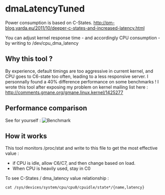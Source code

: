 dmaLatencyTuned
===============
Power consumption is based on C-States.
http://pm-blog.yarda.eu/2011/10/deeper-c-states-and-increased-latency.html

You can adjust kernel response time - and accordingly CPU consumption - by writing to /dev/cpu_dma_latency

Why this tool ? 
---------------
By experience, default timings are too aggressive in current kernel, and CPU goes to C6-state too often, leading to
a less responsive server. I personnally found a 40% difference performance on some benchmarks !
I wrote this tool after exposing my problem on kernel mailing list here : http://comments.gmane.org/gmane.linux.kernel/1425277

Performance comparison
----------------------
See for yourself : 
![Benchmark](http://tof.canardpc.com/view/b8d2e869-f92b-46c8-969b-b3c97262d7e5.jpg)

How it works
------------
This tool monitors /proc/stat and write to this file to get the most effective value : 
- if CPU is idle, allow C6/C7, and then change based on load.
- When CPU is heavily used, stay in C0

To see C-States / dma_latency value relationship : 

```
cat /sys/devices/system/cpu/cpu0/cpuidle/state*/{name,latency}
```

